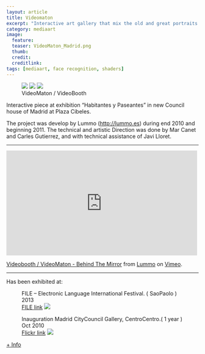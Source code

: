 ```yaml
---
layout: article
title: Videomaton
excerpt: "Interactive art gallery that mix the old and great portraits from El Paseo del Prado with the visitors that were discovering the CentroCentro gallery at the new CityCouncil, Madrid"
category: mediaart
image: 
  feature:
  teaser: VideoMaton_Madrid.png
  thumb:
  credit: 
  creditlink: 
tags: [mediaart, face recognition, shaders]
---
```


<figure class="third">
	<img src="https://farm8.staticflickr.com/7667/16614803453_0c5a1a3423_z.jpg">
	<img src="https://farm9.staticflickr.com/8723/17048703319_8b7f00d578_z.jpg">
	<img src="https://farm9.staticflickr.com/8759/16612438874_307e86e4de_z.jpg">
	<figcaption>VideoMaton / VideoBooth</figcaption>
</figure>

Interactive piece at exhibition “Habitantes y Paseantes” in new Council house of Madrid at Plaza Cibeles.

The project was develop by Lummo (http://lummo.es) during end 2010 and beginning 2011. The technical and artistic Direction was done by Mar Canet and Carles Gutierrez, and with technical assistance of Javi Lloret.

***

<iframe src="https://player.vimeo.com/video/36337990" width="500" height="275" frameborder="0" webkitallowfullscreen mozallowfullscreen allowfullscreen></iframe> <p><a href="https://vimeo.com/36337990">Videobooth / VideoMaton - Behind The Mirror</a> from <a href="https://vimeo.com/lummo">Lummo</a> on <a href="https://vimeo.com">Vimeo</a>.</p>

---

Has been exhibited at:


<figure class="one">
	<figcaption>FILE – Electronic Language International Festival. ( SaoPaolo ) 2013</figcaption>
	<a href="http://file.org.br/artist/mar-canet-carles-gutierrez/">FILE link</a>
	<img src="https://farm9.staticflickr.com/8718/17047439818_1097e9e91b_z.jpg">
</figure>

<figure class="one">
	<figcaption>Inauguration Madrid CityCouncil Gallery, CentroCentro.( 1 year ) Oct 2010 </figcaption>
	 <a href="https://www.flickr.com/photos/mcanet/sets/72157626795176461/">Flickr link</a>
	<img src="https://farm3.staticflickr.com/2666/5814197324_acff6a7625_z.jpg">
</figure>


[+ Info](http://lummo.es/)






